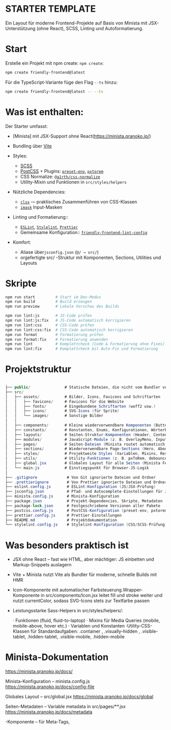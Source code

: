 # STARTER TEMPLATE

Ein Layout für moderne Frontend-Projekte auf Basis von Minista mit JSX-Unterstützung (ohne React), SCSS, Linting und Autoformatierung.

# Start

Erstelle ein Projekt mit npm create: `npm create`:

```bash
npm create friendly-frontend@latest
```

Für die TypeScript-Variante füge den Flag `--ts` hinzu:

```bash
npm create friendly-frontend@latest -- --ts
```

# Was ist enthalten:

Der Starter umfasst:

- [Minista] mit JSX-Support ohne React(https://minista.qranoko.jp/)
- Bundling über [Vite](https://vite.dev/)
- Styles:
  - [SCSS](https://sass-lang.com/)
  - [PostCSS](https://postcss.org/) + Plugins: [`preset-env`](https://www.npmjs.com/package/postcss-preset-env), [`pxtorem`](https://www.npmjs.com/package/postcss-pxtorem)
  - CSS Normalize: [`@a1rth/css-normalize`](https://www.npmjs.com/package/@a1rth/css-normalize)
  - Utility-Mixin und Funktionen in `src/styles/helpers`

- Nützliche Dependencies:
  - [`clsx`](https://www.npmjs.com/package/clsx) — praktisches Zusammenführen von CSS-Klassen
  - [`imask`](https://www.npmjs.com/package/imask) Input-Masken

- Linting und Formatierung::
  - [`ESLint`](https://eslint.org/), [`Stylelint`](https://stylelint.io/), [`Prettier`](https://prettier.io/)
  - Gemeinsame Konfiguration:: [`friendly-frontend-lint-config`](https://www.npmjs.com/package/friendly-frontend-lint-config)
- Komfort:
  - Aliase über`jsconfig.json` (`@/ → src/`)
  - orgefertigte src/ -Struktur mit Komponenten, Sections, Utilities und Layouts

# Skripte

```bash
npm run start         # Start im Dev-Modus
npm run build         # Build erzeugen
npm run preview       # Lokale Vorschau des Builds

npm run lint:js       # JS-Code prüfen
npm run lint:js:fix   # JS-Code automatisch korrigieren
npm run lint:css      # CSS-Code prüfen
npm run lint:css:fix  # CSS-Code automatisch korrigieren
npm run format        # Formatierung prüfen
npm run format:fix    # Formatierung anwenden
npm run lint          # Komplettcheck (Code & Formatierung ohne Fixes)
npm run lint:fix      # Komplettcheck mit Auto-Fix und Formatierung

```

# Projektstruktur

```csharp

├── public/               # Statische Dateien, die nicht vom Bundler verarbeitet werden
├── src/
│   ├── assets/           # Bilder, Icons, Favicons und Schriftarten
│   │   ├── favicons/     # Favicons für die Website
│   │   ├── fonts/        # Eingebundene Schriftarten (woff2 usw.)
│   │   ├── icons/        # SVG-Icons (für Sprite)
│   │   └── images/       # Sonstige Bilder
│   │
│   ├── components/       # Kleine wiederverwendbare Komponenten (Button, Input etc.)
│   ├── constants/        # Konstanten, Enums, Konfigurationen, Wörterbücher etc.
│   ├── layouts/          # Seiten-Struktur-Komponenten (Header, Content, Section, Footer)
│   ├── modules/          # JavaScript-Module (z. B. OverlayMenu, InputMaskCollection)
│   ├── pages/            # Seiten-Dateien (Minista routet automatisch alles hier)
│   ├── sections/         # Wiederverwendbare Page-Sections (Hero, About, Features etc.)
│   ├── styles/           # Projektweite Styles (Variablen, Mixins, Resets)
│   ├── utils/            # Utility-Funktionen (z. B. pxToRem, debounce)
│   ├── global.jsx        # Globales Layout für alle Seiten (Minista Feature)
│   └── main.js           # Einstiegspunkt für Browser-JS-Logik
│
├── .gitignore             # Von Git ignorierte Dateien und Ordner
├── .prettierignore        # Von Prettier ignorierte Dateien und Ordner
├── eslint.config.js       # ESLint-Konfiguration (JS/JSX-Prüfung)
├── jsconfig.json          # Pfad- und Autocomplete-Einstellungen für JS (IDE & Bundler)
├── minista.config.js      # Minista-Konfiguration
├── package.json           # Projekt-Dependencies, Skripte, Metadaten
├── package-lock.json      # Festgeschriebene Versionen aller Pakete
├── postcss.config.js      # PostCSS-Konfiguration (preset-env, pxtorem etc.)
├── prettier.config.js     # Prettier-Einstellungen
├── README.md              # Projektdokumentation
└── stylelint.config.js    # Stylelint-Konfiguration (CSS/SCSS-Prüfung)

```

# Was besonders praktisch ist
- JSX ohne React – fast wie HTML, aber mächtiger: JS einbetten und Markup-Snippets auslagern

- Vite + Minista nutzt Vite als Bundler für moderne, schnelle Builds mit HMR

- Icon-Komponente mit automatischer Farbsteuerung.Wrapper-Komponente in src/components/Icon.jsx leitet fill und stroke weiter und nutzt currentColor, sodass SVG-Icons stets zur Textfarbe passen

- Leistungsstarke Sass-Helpers in src/styles/helpers/:

  · Funktionen (fluid, fluid-to-laptop)
  · Mixins für Media Queries (mobile, mobile-above, hover etc.)
  · Variablen und Konstanten
  ·Utility-CSS-Klassen für Standardaufgaben:
       .container , .visually-hidden , .visible-tablet, .hidden-tablet, .visible-mobile, .hidden-mobile

# Minista-Dokumentation

   https://minista.qranoko.jp/docs/




 Minista-Konfiguration – minista.config.js https://minista.qranoko.jp/docs/config-file

Globales Layout – src/global.jsx https://minista.qranoko.jp/docs/global

Seiten-Metadaten – Variable metadata in src/pages/**.jsx https://minista.qranoko.jp/docs/metadata

<Head>-Komponente – für Meta-Tags, <title> usw. https://minista.qranoko.jp/docs/head

<Image>-Komponente – optimiertes Laden von Bildern https://minista.qranoko.jp/docs/image

<Icon>-Komponente – SVG-Sprite und Icons https://minista.qranoko.jp/docs/svg-sprite-icon

    In diesem Template wurde die eingebaute <Icon> noch einmal in src/components/Icon.jsx umwickelt.
    Sie leitet automatisch `fill` und `stroke` weiter und nutzt `currentColor`, damit man die Icon-Farbe bequem per CSS steuern kann.


# Für die TypeScript-Version: `npm create friendly-frontend@latest -- --ts`


Original concept and template : Aleksander Lamkov
GitHub: https://github.com/aleksanderlamkov/friendly-frontend-starter

